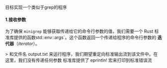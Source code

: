 目标实现一个类似于grep的程序

#### 1.接收参数

为了确保 `minigrep` 能够获取传递给它的命令行参数的值，我们需要一个 Rust 标准库提供的函数std::env::args`。这个函数返回一个传递给程序的命令行参数的 **迭代器**（*iterator*）。

\> 和文件名 output.txt 来运行程序，我们期望重定向标准输出流到该文件中。在这里，我们没有传递任何参数
标准库提供了 eprintln! 宏来打印到标准错误流